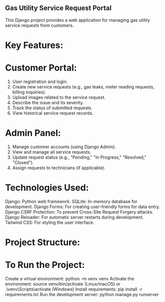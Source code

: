 ##  Gas Utility Service Request Portal

This Django project provides a web application for managing gas utility service requests from customers.

# Key Features:

# Customer Portal:
1. User registration and login.
2. Create new service requests (e.g., gas leaks, meter reading requests, billing inquiries).
3. Upload images related to the service request.
4. Describe the issue and its severity.
5. Track the status of submitted requests.
6. View historical service request records.

# Admin Panel:
1. Manage customer accounts (using Django Admin).
2. View and manage all service requests.
3. Update request status (e.g., "Pending," "In Progress," "Resolved," "Closed").
4. Assign requests to technicians (if applicable).

# Technologies Used:
Django: Python web framework.
SQLite: In-memory database for development.
Django Forms: For creating user-friendly forms for data entry.
Django CSRF Protection: To prevent Cross-Site Request Forgery attacks.
Django Reloader: For automatic server restarts during development.
Tailwind CSS: For styling the user interface.

# Project Structure:


# To Run the Project:

Create a virtual environment: python -m venv venv
Activate the environment: source venv/bin/activate (Linux/macOS) or .\venv\Scripts\activate (Windows)
Install requirements: pip install -r requirements.txt
Run the development server: python manage.py runserver